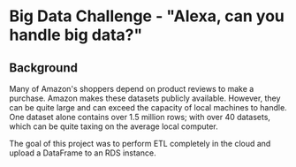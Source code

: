 # Big Data Challenge - "Alexa, can you handle big data?"

## Background

Many of Amazon's shoppers depend on product reviews to make a purchase. Amazon makes these datasets publicly available. However, they can be quite large and can exceed the capacity of local machines to handle. One dataset alone contains over 1.5 million rows; with over 40 datasets, which can be quite taxing on the average local computer.

The goal of this project was to perform ETL completely in the cloud and upload a DataFrame to an RDS instance. 